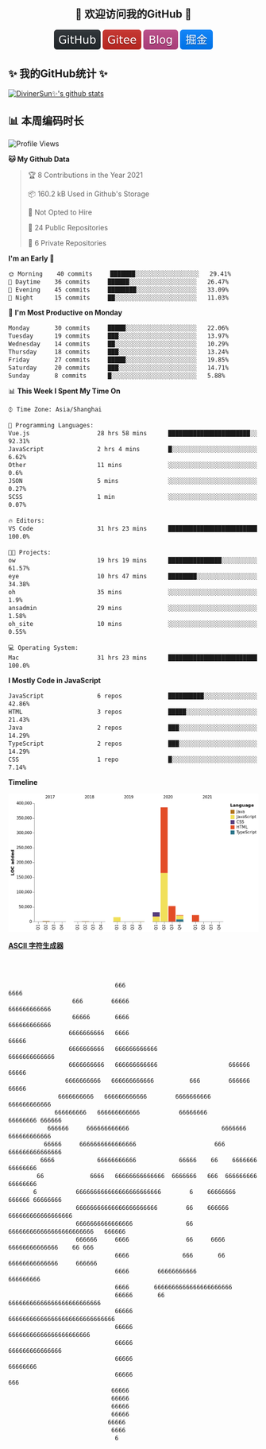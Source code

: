 <h2 align="center">👋 欢迎访问我的GitHub 👋</h2>
<p align="center">
  <a href="https://github.com/DivinerSun"><img src="./img/github.svg" alt="GitHub"></a>
  <a href="https://gitee.com/DivinerSun"><img src="./img/gitee.svg" alt="Gitee"></a>
  <a href="https://www.diviner.site/"><img src="./img/blog.svg" alt="Blog"></a>
  <a href="https://juejin.cn/user/2963939080804093"><img src="./img/juejin.svg" alt="掘金"></a>
</p>

<h2>✨ 我的GitHub统计 ✨</h2>

[![DivinerSun✨'s github stats](https://github-readme-stats.vercel.app/api?username=DivinerSun&show_icons=true&theme=cobalt)](https://github.com/anuraghazra/github-readme-stats)

## 📊 本周编码时长

<!--START_SECTION:waka-->
![Profile Views](http://img.shields.io/badge/Profile%20Views-0-blue)

**🐱 My Github Data** 

> 🏆 8 Contributions in the Year 2021
 > 
> 📦 160.2 kB Used in Github's Storage 
 > 
> 🚫 Not Opted to Hire
 > 
> 📜 24 Public Repositories 
 > 
> 🔑 6 Private Repositories  

**I'm an Early 🐤** 

```text
🌞 Morning    40 commits     ███████░░░░░░░░░░░░░░░░░░   29.41% 
🌆 Daytime    36 commits     ██████░░░░░░░░░░░░░░░░░░░   26.47% 
🌃 Evening    45 commits     ████████░░░░░░░░░░░░░░░░░   33.09% 
🌙 Night      15 commits     ██░░░░░░░░░░░░░░░░░░░░░░░   11.03%

```
📅 **I'm Most Productive on Monday** 

```text
Monday       30 commits     █████░░░░░░░░░░░░░░░░░░░░   22.06% 
Tuesday      19 commits     ███░░░░░░░░░░░░░░░░░░░░░░   13.97% 
Wednesday    14 commits     ██░░░░░░░░░░░░░░░░░░░░░░░   10.29% 
Thursday     18 commits     ███░░░░░░░░░░░░░░░░░░░░░░   13.24% 
Friday       27 commits     █████░░░░░░░░░░░░░░░░░░░░   19.85% 
Saturday     20 commits     ███░░░░░░░░░░░░░░░░░░░░░░   14.71% 
Sunday       8 commits      █░░░░░░░░░░░░░░░░░░░░░░░░   5.88%

```


📊 **This Week I Spent My Time On** 

```text
⌚︎ Time Zone: Asia/Shanghai

💬 Programming Languages: 
Vue.js                   28 hrs 58 mins      ███████████████████████░░   92.31% 
JavaScript               2 hrs 4 mins        █░░░░░░░░░░░░░░░░░░░░░░░░   6.62% 
Other                    11 mins             ░░░░░░░░░░░░░░░░░░░░░░░░░   0.6% 
JSON                     5 mins              ░░░░░░░░░░░░░░░░░░░░░░░░░   0.27% 
SCSS                     1 min               ░░░░░░░░░░░░░░░░░░░░░░░░░   0.07%

🔥 Editors: 
VS Code                  31 hrs 23 mins      █████████████████████████   100.0%

🐱‍💻 Projects: 
ow                       19 hrs 19 mins      ███████████████░░░░░░░░░░   61.57% 
eye                      10 hrs 47 mins      ████████░░░░░░░░░░░░░░░░░   34.38% 
oh                       35 mins             ░░░░░░░░░░░░░░░░░░░░░░░░░   1.9% 
ansadmin                 29 mins             ░░░░░░░░░░░░░░░░░░░░░░░░░   1.58% 
oh_site                  10 mins             ░░░░░░░░░░░░░░░░░░░░░░░░░   0.55%

💻 Operating System: 
Mac                      31 hrs 23 mins      █████████████████████████   100.0%

```

**I Mostly Code in JavaScript** 

```text
JavaScript               6 repos             ██████████░░░░░░░░░░░░░░░   42.86% 
HTML                     3 repos             █████░░░░░░░░░░░░░░░░░░░░   21.43% 
Java                     2 repos             ███░░░░░░░░░░░░░░░░░░░░░░   14.29% 
TypeScript               2 repos             ███░░░░░░░░░░░░░░░░░░░░░░   14.29% 
CSS                      1 repo              █░░░░░░░░░░░░░░░░░░░░░░░░   7.14%

```


**Timeline**

![Chart not found](https://raw.githubusercontent.com/DivinerSun/DivinerSun/master/charts/bar_graph.png) 


<!--END_SECTION:waka-->

<!--

## 💗 推荐项目

[![ReadMe Card](https://github-readme-stats.vercel.app/api/pin/?username=ProphetTechnology&repo=nest-admin&theme=cobalt)](https://github.com/anuraghazra/github-readme-stats)

-->

**[ASCII 字符生成器](https://www.bootschool.net/ascii)**

```



                              666                                   6666
                  666        66666                            666666666666
                  66666       6666                           666666666666
                 6666666666   6666                                66666
                 6666666666   666666666666                      6666666666666
                 6666666666   666666666666                    666666    66666
                6666666666   666666666666          666        666666  66666
              6666666666   666666666666        6666666666     666666666666
             666666666   666666666666           66666666       66666666 666666
           666666     666666666666                          6666666 666666666666
          66666     6666666666666666                      666    666666666666666
         6666            66666666666            66666    66    6666666   66666666
        66             6666   66666666666666  6666666   666  666666666   66666666
       6           666666666666666666666666        6    66666666  666666 66666666
                   66666666666666666666666        66    666666 666666666666666666
                   6666666666666666               66    666666666666666666666666   666666
                   666666     6666                66     6666    66666666666666    66 666
                              6666               666       66   66666666666666     666666
                              6666        66666666666            666666666
                              6666       6666666666666666666666
                              66666       66       66666666666666666666666666
                              66666                        666666666666666666666666666666
                              66666                             66666666666666666666666
                              66666                                 666666666666666
                              66666                                     66666666
                              66666                                        666
                             66666
                             66666
                             66666
                             66666
                            66666
                             6666
                              6

```

